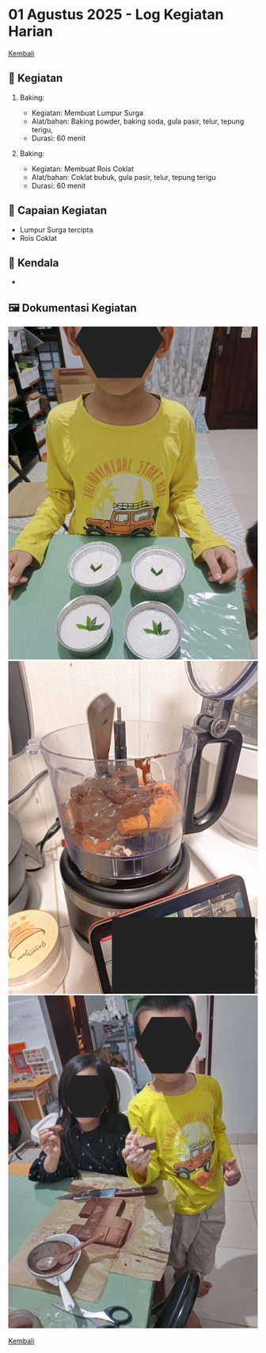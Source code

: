 # 01 Agustus 2025 - Log Kegiatan Harian
[Kembali](readme.md)

## 📌 Kegiatan
1. Baking:
   - Kegiatan: Membuat Lumpur Surga
   - Alat/bahan: Baking powder, baking soda, gula pasir, telur, tepung terigu,
   - Durasi: 60 menit

2. Baking:
   - Kegiatan: Membuat Rois Coklat
   - Alat/bahan: Coklat bubuk, gula pasir, telur, tepung terigu
   - Durasi: 60 menit

## 🎯 Capaian Kegiatan
- Lumpur Surga tercipta
- Rois Coklat

## 🚧 Kendala
- 

## 🖼️ Dokumentasi Kegiatan
![Lumpur Surga](img/20250801-lumpursurga.jpeg)
![Rois Coklat](img/20250801-roiscoklat.jpeg)
![Rois Coklat](img/20250801-roiscoklat2.jpeg)

[Kembali](readme.md)